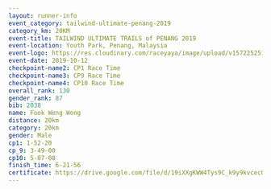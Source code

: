 ```yaml
---
layout: runner-info 
event_category: tailwind-ultimate-penang-2019 
category_km: 20KM 
event-title: TAILWIND ULTIMATE TRAILS of PENANG 2019 
event-location: Youth Park, Penang, Malaysia 
event-logo: https://res.cloudinary.com/raceyaya/image/upload/v1572252513/logo/utop-2019_h9tzys.jpg 
event-date: 2019-10-12 
checkpoint-name2: CP1 Race Time 
checkpoint-name3: CP9 Race Time 
checkpoint-name4: CP10 Race Time 
overall_rank: 130
gender_rank: 87
bib: 2038
name: Fook Weng Wong
distance: 20km
category: 20km
gender: Male
cp1: 1-52-20
cp_9: 3-49-00
cp10: 5-07-08
finish_time: 6-21-56
certificate: https://drive.google.com/file/d/19iXXgKWW4Tys9C_k9y9kvcecQuUPIrkm/view?usp=sharing
---
```

